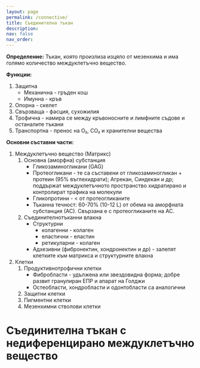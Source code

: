 ```yaml
---
layout: page
permalink: /connective/
title: Съединителна тъкан
description:
nav: false
nav_order:
---
```


**Определение:** 
Тъкан, която произлиза изцяло от мезенхима и има голямо количество междуклетъчно вещество.

**Функции:** 
1. Защитна
	- Механична - гръден кош
	- Имунна - кръв 
1. Опорна - скелет
2. Свързваща - фасция, сухожилия
3. Трофична - намира се между кръвоносните и лимфните съдове и останалите тъкани
4. Транспортна - пренос на O₂, CO₂ и хранителни вещества

**Основни съставни части:**
1. Междуклетъчно вещество (Матрикс)
	1. Основна (аморфна) субстанция 
		- Гликозаминогликани (GAG)
		- Протеогликани - те са съставени от гликозаминогликан + протеин (95% въглехидрати); Агрекан, Синдекан и др; поддържат междуклетъчното пространство хидратирано и контролират трафика на молекули
		- Гликопротини - < от протеогликаните
		- Тъканна течност: 60-70% (10-12 L) от обема на аморфната субстанция (АС). Свързана е с протеогликаните на АС. 
	1. Съединителнотъканни влакна
		- Структурни
			- колагенни - колаген
			- еластични - еластин
			- ретикуларни - колаген
		- Адхезивни (фибронектин, хондронектин и др) - залепят клетките към матрикса и структурните влакна  
2. Клетки 
	1. Продуктивнотрофични клетки
		- Фибробласти - удължена или звездовидна форма; добре развит гранулиран ЕПР и апарат на Голджи
		- Остеобласти, хондробласти и одонтобласти са аналогични
	2. Защитни клетки
	3. Пигментни клетки
	4. Мезенхимни стволови клетки

# Съединителна тъкан с недиференцирано междуклетъчно вещество

